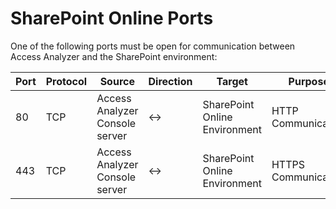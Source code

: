 # SharePoint Online Ports

One of the following ports must be open for communication between Access Analyzer and the SharePoint
environment:

| Port | Protocol | Source                         | Direction | Target                        | Purpose             |
| ---- | -------- | ------------------------------ | --------- | ----------------------------- | ------------------- |
| 80   | TCP      | Access Analyzer Console server | ↔        | SharePoint Online Environment | HTTP Communication  |
| 443  | TCP      | Access Analyzer Console server | ↔        | SharePoint Online Environment | HTTPS Communication |
